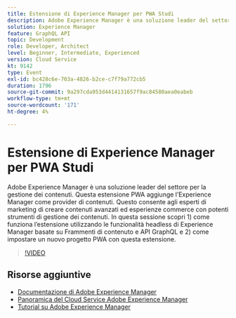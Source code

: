 ```yaml
---
title: Estensione di Experience Manager per PWA Studi
description: Adobe Experience Manager è una soluzione leader del settore per la gestione dei contenuti. Questa estensione PWA aggiunge l’Experience Manager come provider di contenuti. Questo consente agli esperti di marketing di creare contenuti avanzati ed esperienze commerce con potenti strumenti di gestione dei contenuti. In questa sessione scopri 1) come funziona l’estensione utilizzando le funzionalità headless di Experience Manager basate su Frammenti di contenuto e API GraphQL e 2) come impostare un nuovo progetto PWA con questa estensione.
solution: Experience Manager
feature: GraphQL API
topic: Development
role: Developer, Architect
level: Beginner, Intermediate, Experienced
version: Cloud Service
kt: 9142
type: Event
exl-id: bc428c6e-703a-4826-b2ce-c7f79a772cb5
duration: 1796
source-git-commit: 9a297cda953d4414131657f9ac84580aea0eabeb
workflow-type: tm+mt
source-wordcount: '171'
ht-degree: 4%

---
```


# Estensione di Experience Manager per PWA Studi

Adobe Experience Manager è una soluzione leader del settore per la gestione dei contenuti. Questa estensione PWA aggiunge l’Experience Manager come provider di contenuti. Questo consente agli esperti di marketing di creare contenuti avanzati ed esperienze commerce con potenti strumenti di gestione dei contenuti. In questa sessione scopri 1) come funziona l’estensione utilizzando le funzionalità headless di Experience Manager basate su Frammenti di contenuto e API GraphQL e 2) come impostare un nuovo progetto PWA con questa estensione.

>[!VIDEO](https://video.tv.adobe.com/v/337581/?quality=12&learn=on&hidetitle=true)

## Risorse aggiuntive

- [Documentazione di Adobe Experience Manager](https://experienceleague.adobe.com/docs/experience-manager-cloud-service.html?lang=it)
- [Panoramica del Cloud Service Adobe Experience Manager](https://experienceleague.adobe.com/docs/experience-manager-cloud-service/overview/home.html)
- [Tutorial su Adobe Experience Manager](https://experienceleague.adobe.com/docs/experience-manager-tutorials.html)
